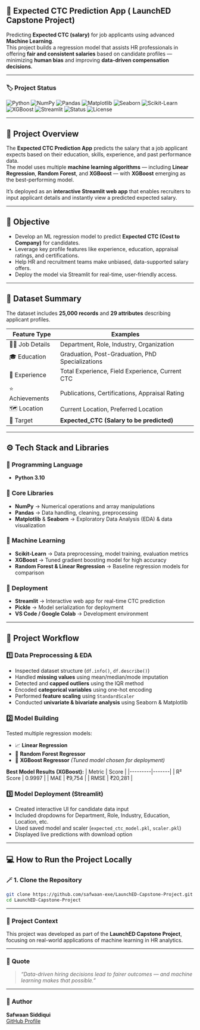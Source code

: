 ## 💼 **Expected CTC Prediction App ( LaunchED Capstone Project)**  

Predicting **Expected CTC (salary)** for job applicants using advanced **Machine Learning**.  
This project builds a regression model that assists HR professionals in offering **fair and consistent salaries** based on candidate profiles — minimizing **human bias** and improving **data-driven compensation decisions**.

---

### 🏷️ **Project Status**
![Python](https://img.shields.io/badge/Python-3.10-blue?logo=python)
![NumPy](https://img.shields.io/badge/Library-NumPy-lightblue?logo=numpy)
![Pandas](https://img.shields.io/badge/Library-Pandas-yellow?logo=pandas)
![Matplotlib](https://img.shields.io/badge/Viz-Matplotlib-green?logo=plotly)
![Seaborn](https://img.shields.io/badge/Viz-Seaborn-teal?logo=seaborn)
![Scikit-Learn](https://img.shields.io/badge/ML-Scikit--Learn-orange?logo=scikit-learn)
![XGBoost](https://img.shields.io/badge/Model-XGBoost-red?logo=xgboost)
![Streamlit](https://img.shields.io/badge/App-Streamlit-magenta?logo=streamlit)
![Status](https://img.shields.io/badge/Status-Completed-brightgreen)
![License](https://img.shields.io/badge/License-MIT-lightgrey)

---

## 🧠 **Project Overview**

The **Expected CTC Prediction App** predicts the salary that a job applicant expects based on their education, skills, experience, and past performance data.  
The model uses multiple **machine learning algorithms** — including **Linear Regression**, **Random Forest**, and **XGBoost** — with **XGBoost** emerging as the best-performing model.  

It’s deployed as an **interactive Streamlit web app** that enables recruiters to input applicant details and instantly view a predicted expected salary.

---

## 🎯 **Objective**
- Develop an ML regression model to predict **Expected CTC (Cost to Company)** for candidates.  
- Leverage key profile features like experience, education, appraisal ratings, and certifications.  
- Help HR and recruitment teams make unbiased, data-supported salary offers.  
- Deploy the model via Streamlit for real-time, user-friendly access.

---

## 📂 **Dataset Summary**

The dataset includes **25,000 records** and **29 attributes** describing applicant profiles.  

| Feature Type | Examples |
|---------------|-----------|
| 👩‍💼 Job Details | Department, Role, Industry, Organization |
| 🎓 Education | Graduation, Post-Graduation, PhD Specializations |
| 💼 Experience | Total Experience, Field Experience, Current CTC |
| ⭐ Achievements | Publications, Certifications, Appraisal Rating |
| 🗺️ Location | Current Location, Preferred Location |
| 🎯 Target | **Expected_CTC (Salary to be predicted)** |

---

## ⚙️ **Tech Stack and Libraries**

### 🧩 **Programming Language**
- **Python 3.10**

### 🧮 **Core Libraries**
- **NumPy** → Numerical operations and array manipulations  
- **Pandas** → Data handling, cleaning, preprocessing  
- **Matplotlib** & **Seaborn** → Exploratory Data Analysis (EDA) & data visualization  

### 🤖 **Machine Learning**
- **Scikit-Learn** → Data preprocessing, model training, evaluation metrics  
- **XGBoost** → Tuned gradient boosting model for high accuracy  
- **Random Forest & Linear Regression** → Baseline regression models for comparison  

### 🚀 **Deployment**
- **Streamlit** → Interactive web app for real-time CTC prediction  
- **Pickle** → Model serialization for deployment  
- **VS Code / Google Colab** → Development environment  

---

## 🧩 **Project Workflow**

### **1️⃣ Data Preprocessing & EDA**
- Inspected dataset structure (`df.info()`, `df.describe()`)  
- Handled **missing values** using mean/median/mode imputation  
- Detected and **capped outliers** using the IQR method  
- Encoded **categorical variables** using one-hot encoding  
- Performed **feature scaling** using `StandardScaler`  
- Conducted **univariate & bivariate analysis** using Seaborn & Matplotlib  

### **2️⃣ Model Building**
Tested multiple regression models:
- 📈 **Linear Regression**
- 🌳 **Random Forest Regressor**
- 🚀 **XGBoost Regressor** *(Tuned model chosen for deployment)*  

**Best Model Results (XGBoost):**
| Metric | Score |
|---------|-------|
| R² Score | 0.9997 |
| MAE | ₹9,754 |
| RMSE | ₹20,281 |

### **3️⃣ Model Deployment (Streamlit)**
- Created interactive UI for candidate data input  
- Included dropdowns for Department, Role, Industry, Education, Location, etc.  
- Used saved model and scaler (`expected_ctc_model.pkl`, `scaler.pkl`)  
- Displayed live predictions with download option  

---

## 💻 **How to Run the Project Locally**

### 🪄 1. Clone the Repository
```bash
git clone https://github.com/safwaan-exe/LaunchED-Capstone-Project.git
cd LaunchED-Capstone-Project
```

---

### 🏫 **Project Context**
This project was developed as part of the **LaunchED Capstone Project**, focusing on real-world applications of machine learning in HR analytics.

---


### 💬 **Quote**
> *“Data-driven hiring decisions lead to fairer outcomes — and machine learning makes that possible.”*

---

### 👤 **Author**
**Safwaan Siddiqui**  
[GitHub Profile](https://github.com/safwaan-exe)
